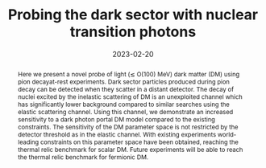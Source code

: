 ---
title: "Probing the dark sector with nuclear transition photons"
collection: publications
permalink: /publication/2023-dark-photon
date: 2023-02-20
link: 'https://journals.aps.org/prl/abstract/10.1103/PhysRevLett.131.111801'
arxiv: 'https://arxiv.org/abs/2302.10250'
inspirehep: 'https://inspirehep.net/literature/2635065'
github: 'https://github.com/noctildon/lightDM'
citation: 'Bhaskar Dutta, <strong>Wei-Chih Huang</strong>, Jayden L. Newstead. <i>In Review</i>'
abstract: 'Here we present a novel probe of light (≲ O(100) MeV) dark matter (DM) using pion decayat-rest experiments. Dark sector particles produced during pion decay can be detected when they scatter in a distant detector. The decay of nuclei excited by the inelastic scattering of DM is an unexploited channel which has significantly lower background compared to similar searches using the elastic scattering channel. Using this channel, we demonstrate an increased sensitivity to a dark photon portal DM model compared to the existing constraints. The sensitivity of the DM parameter space is not restricted by the detector threshold as in the elastic channel. With existing experiments world-leading constraints on this parameter space have been obtained, reaching the thermal relic benchmark for scalar DM. Future experiments will be able to reach the thermal relic benchmark for fermionic DM.'
---